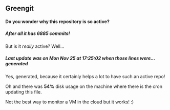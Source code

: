 ## Greengit

#### Do you wonder why this repository is so active?

##### After all it has 6885 commits!

But is it *really* active? Well...

##### Last update was on Mon Nov 25 at 17:25:02 when those lines were... generated

Yes, generated, because it certainly helps a lot to have such an active repo!

Oh and there was **54%** disk usage on the machine
where there is the cron updating this file.

Not the best way to monitor a VM in the cloud but it works! :)
